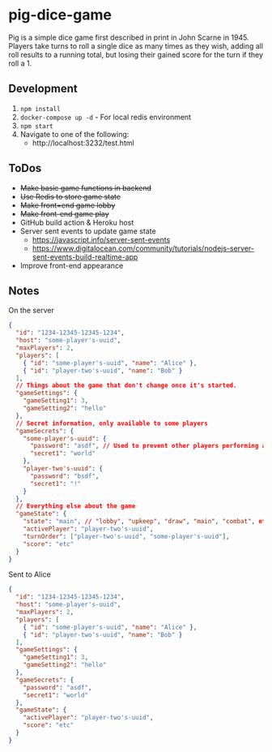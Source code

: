# pig-dice-game

Pig is a simple dice game first described in print in John Scarne in 1945. Players take turns to roll a single dice as many times as they wish, adding all roll results to a running total, but losing their gained score for the turn if they roll a 1.

## Development

1. `npm install`
2. `docker-compose up -d` - For local redis environment
3. `npm start`
4. Navigate to one of the following:
   - http://localhost:3232/test.html

## ToDos

- ~~Make basic game functions in backend~~
- ~~Use Redis to store game state~~
- ~~Make front=end game lobby~~
- ~~Make front-end game play~~
- GitHub build action & Heroku host
- Server sent events to update game state
  - https://javascript.info/server-sent-events
  - https://www.digitalocean.com/community/tutorials/nodejs-server-sent-events-build-realtime-app
- Improve front-end appearance

## Notes

On the server

```json
{
  "id": "1234-12345-12345-1234",
  "host": "some-player's-uuid",
  "maxPlayers": 2,
  "players": [
    { "id": "some-player's-uuid", "name": "Alice" },
    { "id": "player-two's-uuid", "name": "Bob" }
  ],
  // Things about the game that don't change once it's started.
  "gameSettings": {
    "gameSetting1": 3,
    "gameSetting2": "hello"
  },
  // Secret information, only available to some players
  "gameSecrets": {
    "some-player's-uuid": {
      "password": "asdf", // Used to prevent other players performing actions on your behalf.
      "secret1": "world"
    },
    "player-two's-uuid": {
      "password": "bsdf",
      "secret1": "!"
    }
  },
  // Everything else about the game
  "gameState": {
    "state": "main", // "lobby", "upkeep", "draw", "main", "combat", etc.
    "activePlayer": "player-two's-uuid",
    "turnOrder": ["player-two's-uuid", "some-player's-uuid"],
    "score": "etc"
  }
}
```

Sent to Alice

```json
{
  "id": "1234-12345-12345-1234",
  "host": "some-player's-uuid",
  "maxPlayers": 2,
  "players": [
    { "id": "some-player's-uuid", "name": "Alice" },
    { "id": "player-two's-uuid", "name": "Bob" }
  ],
  "gameSettings": {
    "gameSetting1": 3,
    "gameSetting2": "hello"
  },
  "gameSecrets": {
    "password": "asdf",
    "secret1": "world"
  },
  "gameState": {
    "activePlayer": "player-two's-uuid",
    "score": "etc"
  }
}
```
